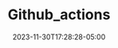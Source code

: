 ---
weight: 999
title: "Github_actions"
description: ""
icon: "article"
date: "2023-11-30T17:28:28-05:00"
lastmod: "2023-11-30T17:28:28-05:00"
draft: true
toc: true
---